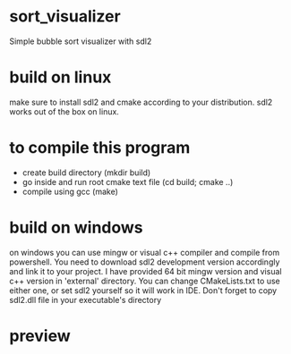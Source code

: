 # sort_visualizer

Simple bubble sort visualizer with sdl2

# build on linux
make sure to install sdl2 and cmake according to your distribution.
sdl2 works out of the box on linux.
# to compile this program
- create build directory (mkdir build)
- go inside and run root cmake text file (cd build; cmake ..)
- compile using gcc (make)

# build on windows
on windows you can use mingw or visual c++ compiler and compile from powershell.
You need to download sdl2 development version accordingly and link it to your project.
I have provided 64 bit mingw version and visual c++ version in 'external' directory.
You can change CMakeLists.txt to use either one, or set sdl2 yourself so it will work in IDE.
Don't forget to copy sdl2.dll file in your executable's directory 

# preview
